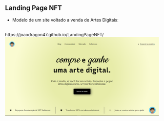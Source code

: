 ## Landing Page NFT

- Modelo de um site voltado a venda de Artes Digitais:
<br>
https://joaodragon47.github.io/LandingPageNFT/

<div>
  <img src="https://github.com/JoaoDragon47/LandingPageNFT/blob/main/src/img/preview.png">
</div>

